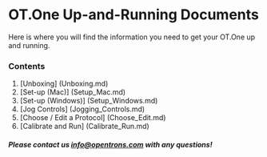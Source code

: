 # OT.One Up-and-Running Documents

Here is where you will find the information you need to get your OT.One up and running. 

### Contents

1. [Unboxing] (Unboxing.md)
2. [Set-up (Mac)] (Setup_Mac.md)
3. [Set-up (Windows)] (Setup_Windows.md)
4. [Jog Controls] (Jogging_Controls.md)
5. [Choose / Edit a Protocol] (Choose_Edit.md)
6. [Calibrate and Run] (Calibrate_Run.md)

##### Please contact us *info@opentrons.com* with any questions!
